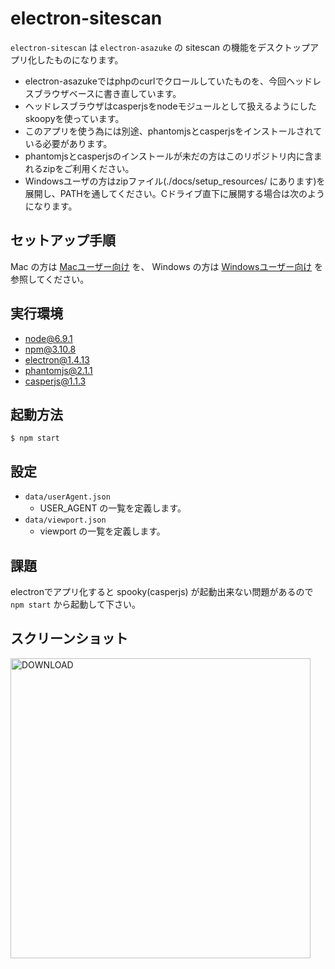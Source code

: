 # electron-sitescan

`electron-sitescan` は `electron-asazuke` の sitescan の機能をデスクトップアプリ化したものになります。

- electron-asazukeではphpのcurlでクロールしていたものを、今回ヘッドレスブラウザベースに書き直しています。
- ヘッドレスブラウザはcasperjsをnodeモジュールとして扱えるようにしたskoopyを使っています。
- このアプリを使う為には別途、phantomjsとcasperjsをインストールされている必要があります。
- phantomjsとcasperjsのインストールが未だの方はこのリポジトリ内に含まれるzipをご利用ください。
- Windowsユーザの方はzipファイル(./docs/setup_resources/ にあります)を展開し、PATHを通してください。Cドライブ直下に展開する場合は次のようになります。


## セットアップ手順

Mac の方は [Macユーザー向け](./docs/SETUP-mac.md) を、 Windows の方は [Windowsユーザー向け](./docs/SETUP-win.md) を参照してください。


## 実行環境

- node@6.9.1
- npm@3.10.8
- electron@1.4.13
- phantomjs@2.1.1
- casperjs@1.1.3


## 起動方法

```
$ npm start
```


## 設定

- `data/userAgent.json`
    - USER_AGENT の一覧を定義します。
- `data/viewport.json`
    - viewport の一覧を定義します。


## 課題

electronでアプリ化すると spooky(casperjs) が起動出来ない問題があるので `npm start` から起動して下さい。


## スクリーンショット

<img src="https://github.com/misak1/electron-asazuke-sitescan/blob/img-upload/images/ss-agif.gif?raw=true" width="480" alt="DOWNLOAD">
